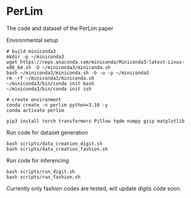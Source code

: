 # PerLim
The code and dataset of the PerLim paper


Environmental setup

```
# build miniconda3
mkdir -p ~/miniconda3
wget https://repo.anaconda.com/miniconda/Miniconda3-latest-Linux-x86_64.sh -O ~/miniconda3/miniconda.sh
bash ~/miniconda3/miniconda.sh -b -u -p ~/miniconda3
rm -rf ~/miniconda3/miniconda.sh
~/miniconda3/bin/conda init bash
~/miniconda3/bin/conda init zsh

# create environment
conda create -n perlim python=3.10 -y
conda activate perlim

pip3 install torch transformers Pillow tqdm numpy gzip matplotlib
```

Run code for dataset generation

```
bash scripts/data_creation_digit.sh
bash scripts/data_creation_fashion.sh
```

Run code for inferencing

```
bash scripts/run_digit.sh
bash scripts/run_fashion.sh
```

Currently only fashion codes are tested, will update digits code soon.